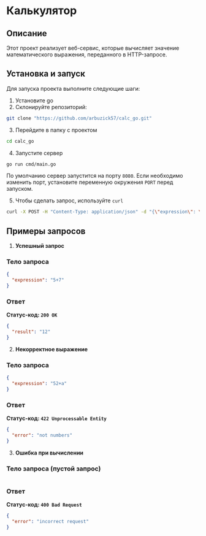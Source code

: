 # Калькулятор

## Описание

Этот проект реализует веб-сервис, которые вычисляет значение математического выражения, переданного в HTTP-запросе.

## Установка и запуск

Для запуска проекта выполните следующие шаги:

1. Установите go
2. Склонируйте репозиторий:

```bash
git clone "https://github.com/arbuzick57/calc_go.git"
```

3. Перейдите в папку с проектом

```bash
cd calc_go
```

4. Запустите сервер

```bash
go run cmd/main.go
```

По умолчанию сервер запустится на порту `8080`. Если необходимо изменить порт, установите переменную окружения `PORT` перед запуском.

5. Чтобы сделать запрос, используйте `curl`

```bash
curl -X POST -H "Content-Type: application/json" -d "{\"expression\": \"5+2\"}" http://localhost:8080
```

## Примеры запросов

1. **Успешный запрос**

### Тело запроса

```json
{
  "expression": "5+7"
}
```

### Ответ

**Статус-код: `200 OK`**

```json
{
  "result": "12"
}
```

2. **Некорректное выражение**

### Тело запроса

```json
{
  "expression": "52+a"
}
```

### Ответ

**Статус-код: `422 Unprocessable Entity`**

```json
{
  "error": "not numbers"
}
```

3. **Ошибка при вычислении**

### Тело запроса (пустой запрос)

```json

```

### Ответ

**Статус-код: `400 Bad Request`**

```json
{
  "error": "incorrect request"
}
```
